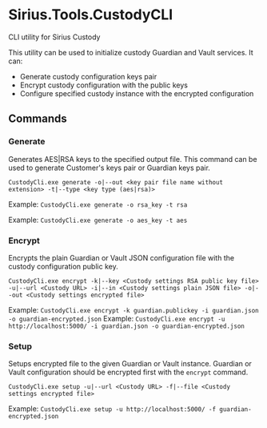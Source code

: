 # Sirius.Tools.CustodyCLI

CLI utility for Sirius Custody

This utility can be used to initialize custody Guardian and Vault services. It can:

* Generate custody configuration keys pair
* Encrypt custody configuration with the public keys
* Configure specified custody instance with the encrypted configuration

## Commands

### Generate

Generates AES|RSA keys to the specified output file. This command can be used to generate Customer's keys pair or Guardian keys pair.

`CustodyCli.exe generate -o|--out <key pair file name without extension> -t|--type <key type (aes|rsa)>`

Example: `CustodyCli.exe generate -o rsa_key -t rsa` 

Example: `CustodyCli.exe generate -o aes_key -t aes`

### Encrypt

Encrypts the plain Guardian or Vault JSON configuration file with the custody configuration public key.

`CustodyCli.exe encrypt -k|--key <Custody settings RSA public key file> -u|--url <Custody URL> -i|--in <Custody settings plain JSON file> -o|--out <Custody settings encrypted file>`

Example: `CustodyCli.exe encrypt -k guardian.publickey -i guardian.json -o guardian-encrypted.json`
Example: `CustodyCli.exe encrypt -u http://localhost:5000/ -i guardian.json -o guardian-encrypted.json`

### Setup

Setups encrypted file to the given Guardian or Vault instance. Guardian or Vault configuration should be encrypted first with the `encrypt` command.

`CustodyCli.exe setup -u|--url <Custody URL> -f|--file <Custody settings encrypted file>`

Example: `CustodyCli.exe setup -u http://localhost:5000/ -f guardian-encrypted.json`
